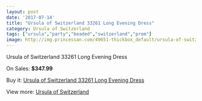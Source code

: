 ```yaml
---
layout: post
date: '2017-07-14'
title: "Ursula of Switzerland 33261 Long Evening Dress"
category: Ursula of Switzerland
tags: ["ursula","party","beaded","switzerland","prom"]
image: http://img.princessan.com/49651-thickbox_default/ursula-of-switzerland-33261-long-evening-dress.jpg
---
```

Ursula of Switzerland 33261 Long Evening Dress

On Sales: **$347.99**
<a href="https://www.princessan.com/en/ursula-of-switzerland/22393-ursula-of-switzerland-33261-long-evening-dress.html"><amp-img layout="responsive" width="600" height="600" src="//img.princessan.com/49651-thickbox_default/ursula-of-switzerland-33261-long-evening-dress.jpg" alt="Ursula of Switzerland 33261 Long Evening Dress 0" /></a>

Buy it: [Ursula of Switzerland 33261 Long Evening Dress](https://www.princessan.com/en/ursula-of-switzerland/22393-ursula-of-switzerland-33261-long-evening-dress.html "Ursula of Switzerland 33261 Long Evening Dress")

View more: [Ursula of Switzerland](https://www.princessan.com/en/187-ursula-of-switzerland "Ursula of Switzerland")